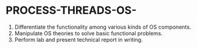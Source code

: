 # PROCESS-THREADS-OS-
1. Differentiate the functionality among various kinds of OS components. 
2. Manipulate OS theories to solve basic functional problems. 
3. Perform lab and present technical report in writing. 

